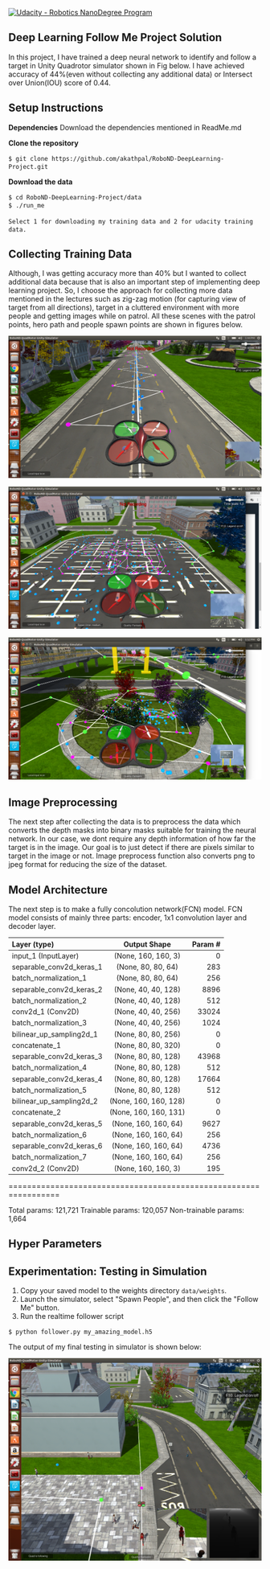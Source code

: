 [![Udacity - Robotics NanoDegree Program](https://s3-us-west-1.amazonaws.com/udacity-robotics/Extra+Images/RoboND_flag.png)](https://www.udacity.com/robotics)




## Deep Learning Follow Me Project Solution ##

In this project, I have trained a deep neural network to identify and follow a target in Unity Quadrotor simulator shown in Fig below. I have achieved accuracy of 44%(even without collecting any additional data) or Intersect over Union(IOU) score of 0.44.

## Setup Instructions

**Dependencies**
Download the dependencies mentioned in ReadMe.md

**Clone the repository**
```
$ git clone https://github.com/akathpal/RoboND-DeepLearning-Project.git
```

**Download the data**
```
$ cd RoboND-DeepLearning-Project/data
$ ./run_me

Select 1 for downloading my training data and 2 for udacity training data.
```

## Collecting Training Data 

Although, I was getting accuracy more than 40% but I wanted to collect additional data because that is also an important step of implementing deep learning project. So, I choose the approach for collecting more data mentioned in the lectures such as zig-zag motion (for capturing view of target from all directions), target in a cluttered environment with more people and getting images while on patrol. All these scenes with the patrol points, hero path and people spawn points are shown in figures below.

[image_0]: ./docs/misc/train1.png
![alt text][image_0] 

[image_1]: ./docs/misc/train2.png
![alt text][image_1]
 
[image_2]: ./docs/misc/train3.png
![alt text][image_2] 

## Image Preprocessing

The next step after collecting the data is to preprocess the data which converts the depth masks into binary masks suitable for training the neural network. In our case, we dont require any depth information of how far the target is in the image. Our goal is to just detect if there are pixels similar to target in the image or not. 
Image preprocess function also converts png to jpeg format for reducing the size of the dataset.

## Model Architecture

The next step is to make a fully concolution network(FCN) model. FCN model consists of mainly three parts: encoder, 1x1 convolution layer and decoder layer. 

|Layer (type)            |  Output Shape       |     Param #|   
| :----------------------|:-------------------:| ----------:|
|input_1 (InputLayer)    | (None, 160, 160, 3) |       0    |    
|separable_conv2d_keras_1| (None, 80, 80, 64)  |       283  |    
|batch_normalization_1   |(None, 80, 80, 64)   |     256    |   
|separable_conv2d_keras_2|(None, 40, 40, 128)  |8896        |
|batch_normalization_2   |(None, 40, 40, 128)  | 512        |       
|conv2d_1 (Conv2D)       |  (None, 40, 40, 256)|       33024|     
|batch_normalization_3   |(None, 40, 40, 256)  |       1024 |     
| bilinear_up_sampling2d_1 |(None, 80, 80, 256)  |     0      |   
|concatenate_1            | (None, 80, 80, 320) |     0      |   
|separable_conv2d_keras_3 |(None, 80, 80, 128)  |    43968   |  
|batch_normalization_4    |(None, 80, 80, 128)  |    512     |  
|separable_conv2d_keras_4 |(None, 80, 80, 128)  |    17664   |  
|batch_normalization_5    |(None, 80, 80, 128)  |    512     |  
|bilinear_up_sampling2d_2 |(None, 160, 160, 128)|    0       |  
|concatenate_2            |(None, 160, 160, 131)|     0      |   
|separable_conv2d_keras_5 |(None, 160, 160, 64) |     9627   |  
|batch_normalization_6    |(None, 160, 160, 64) |    256     |  
|separable_conv2d_keras_6 | (None, 160, 160, 64)|     4736   |    
|batch_normalization_7    |(None, 160, 160, 64) |    256     |  
|conv2d_2 (Conv2D)        |  (None, 160, 160, 3)|      195   |    

=================================================================

Total params: 121,721
Trainable params: 120,057
Non-trainable params: 1,664

## Hyper Parameters



## Experimentation: Testing in Simulation
1. Copy your saved model to the weights directory `data/weights`.
2. Launch the simulator, select "Spawn People", and then click the "Follow Me" button.
3. Run the realtime follower script
```
$ python follower.py my_amazing_model.h5
```

The output of my final testing in simulator is shown below:

[image_3]: ./docs/misc/follow.png
![alt text][image_3]
